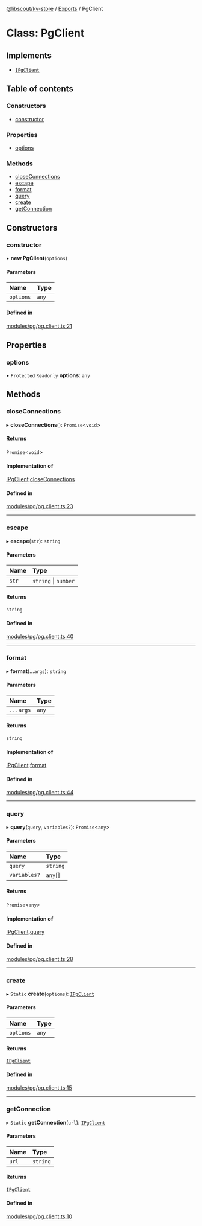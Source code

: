 [@libscout/kv-store](../README.md) / [Exports](../modules.md) / PgClient

# Class: PgClient

## Implements

- [`IPgClient`](../interfaces/IPgClient.md)

## Table of contents

### Constructors

- [constructor](PgClient.md#constructor)

### Properties

- [options](PgClient.md#options)

### Methods

- [closeConnections](PgClient.md#closeconnections)
- [escape](PgClient.md#escape)
- [format](PgClient.md#format)
- [query](PgClient.md#query)
- [create](PgClient.md#create)
- [getConnection](PgClient.md#getconnection)

## Constructors

### constructor

• **new PgClient**(`options`)

#### Parameters

| Name | Type |
| :------ | :------ |
| `options` | `any` |

#### Defined in

[modules/pg/pg.client.ts:21](https://github.com/libscout/kv-store/blob/6b6e50d/src/modules/pg/pg.client.ts#L21)

## Properties

### options

• `Protected` `Readonly` **options**: `any`

## Methods

### closeConnections

▸ **closeConnections**(): `Promise`<`void`\>

#### Returns

`Promise`<`void`\>

#### Implementation of

[IPgClient](../interfaces/IPgClient.md).[closeConnections](../interfaces/IPgClient.md#closeconnections)

#### Defined in

[modules/pg/pg.client.ts:23](https://github.com/libscout/kv-store/blob/6b6e50d/src/modules/pg/pg.client.ts#L23)

___

### escape

▸ **escape**(`str`): `string`

#### Parameters

| Name | Type |
| :------ | :------ |
| `str` | `string` \| `number` |

#### Returns

`string`

#### Defined in

[modules/pg/pg.client.ts:40](https://github.com/libscout/kv-store/blob/6b6e50d/src/modules/pg/pg.client.ts#L40)

___

### format

▸ **format**(...`args`): `string`

#### Parameters

| Name | Type |
| :------ | :------ |
| `...args` | `any` |

#### Returns

`string`

#### Implementation of

[IPgClient](../interfaces/IPgClient.md).[format](../interfaces/IPgClient.md#format)

#### Defined in

[modules/pg/pg.client.ts:44](https://github.com/libscout/kv-store/blob/6b6e50d/src/modules/pg/pg.client.ts#L44)

___

### query

▸ **query**(`query`, `variables?`): `Promise`<`any`\>

#### Parameters

| Name | Type |
| :------ | :------ |
| `query` | `string` |
| `variables?` | `any`[] |

#### Returns

`Promise`<`any`\>

#### Implementation of

[IPgClient](../interfaces/IPgClient.md).[query](../interfaces/IPgClient.md#query)

#### Defined in

[modules/pg/pg.client.ts:28](https://github.com/libscout/kv-store/blob/6b6e50d/src/modules/pg/pg.client.ts#L28)

___

### create

▸ `Static` **create**(`options`): [`IPgClient`](../interfaces/IPgClient.md)

#### Parameters

| Name | Type |
| :------ | :------ |
| `options` | `any` |

#### Returns

[`IPgClient`](../interfaces/IPgClient.md)

#### Defined in

[modules/pg/pg.client.ts:15](https://github.com/libscout/kv-store/blob/6b6e50d/src/modules/pg/pg.client.ts#L15)

___

### getConnection

▸ `Static` **getConnection**(`url`): [`IPgClient`](../interfaces/IPgClient.md)

#### Parameters

| Name | Type |
| :------ | :------ |
| `url` | `string` |

#### Returns

[`IPgClient`](../interfaces/IPgClient.md)

#### Defined in

[modules/pg/pg.client.ts:10](https://github.com/libscout/kv-store/blob/6b6e50d/src/modules/pg/pg.client.ts#L10)
